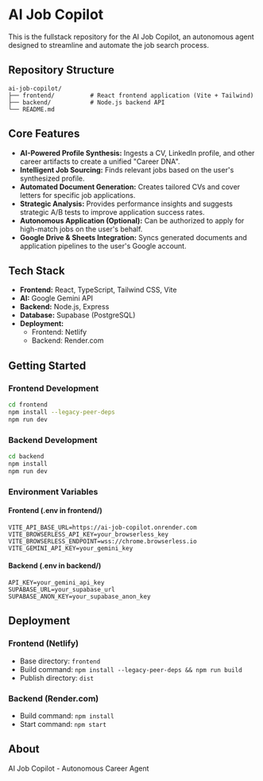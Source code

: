 # AI Job Copilot

This is the fullstack repository for the AI Job Copilot, an autonomous agent designed to streamline and automate the job search process.

## Repository Structure

```
ai-job-copilot/
├── frontend/          # React frontend application (Vite + Tailwind)
├── backend/           # Node.js backend API
└── README.md
```

## Core Features

- **AI-Powered Profile Synthesis:** Ingests a CV, LinkedIn profile, and other career artifacts to create a unified "Career DNA".
- **Intelligent Job Sourcing:** Finds relevant jobs based on the user's synthesized profile.
- **Automated Document Generation:** Creates tailored CVs and cover letters for specific job applications.
- **Strategic Analysis:** Provides performance insights and suggests strategic A/B tests to improve application success rates.
- **Autonomous Application (Optional):** Can be authorized to apply for high-match jobs on the user's behalf.
- **Google Drive & Sheets Integration:** Syncs generated documents and application pipelines to the user's Google account.

## Tech Stack

- **Frontend:** React, TypeScript, Tailwind CSS, Vite
- **AI:** Google Gemini API
- **Backend:** Node.js, Express
- **Database:** Supabase (PostgreSQL)
- **Deployment:** 
  - Frontend: Netlify
  - Backend: Render.com

## Getting Started

### Frontend Development

```bash
cd frontend
npm install --legacy-peer-deps
npm run dev
```

### Backend Development

```bash
cd backend
npm install
npm run dev
```

### Environment Variables

#### Frontend (.env in frontend/)
```
VITE_API_BASE_URL=https://ai-job-copilot.onrender.com
VITE_BROWSERLESS_API_KEY=your_browserless_key
VITE_BROWSERLESS_ENDPOINT=wss://chrome.browserless.io
VITE_GEMINI_API_KEY=your_gemini_key
```

#### Backend (.env in backend/)
```
API_KEY=your_gemini_api_key
SUPABASE_URL=your_supabase_url
SUPABASE_ANON_KEY=your_supabase_anon_key
```

## Deployment

### Frontend (Netlify)
- Base directory: `frontend`
- Build command: `npm install --legacy-peer-deps && npm run build`
- Publish directory: `dist`

### Backend (Render.com)
- Build command: `npm install`
- Start command: `npm start`

## About

AI Job Copilot - Autonomous Career Agent

